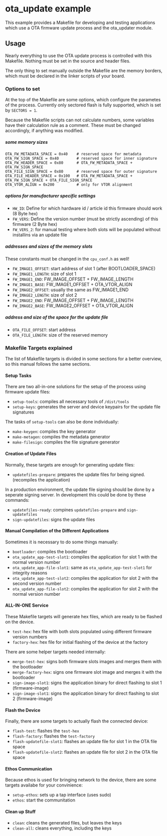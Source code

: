# ota_update example

This example provides a Makefile for developing and testing applications which
use a OTA firmware update process and the ota_updater module.

## Usage
Nearly everything to use the OTA update process is controlled with this
Makefile. Nothing must be set in the source and header files.

The only thing to set manually outside the Makefile are the memory borders,
which must be declared in the linker scripts of your board.


### Options to set
At the top of the Makefile are some options, which configure the parametes of the process.
Currently only sectored flash is fully supported, which is set by `SECTORS = 1`.

Because the Makefile scripts can not calculate numbers, some variables have
their calculation rule as a comment. These must be changed accordingly, if
anything was modified.

##### some memory sizes
```
OTA_FW_METADATA_SPACE = 0x40    # reserved space for metadata
OTA_FW_SIGN_SPACE = 0x40        # reserved space for inner signature
OTA_FW_HEADER_SPACE = 0x80      # OTA_FW_METADATA_SPACE + OTA_FW_SIGN_SPACE
OTA_FILE_SIGN_SPACE = 0x80      # reserved space for outer signature
OTA_FILE_HEADER_SPACE = 0x100   # OTA_FW_METADATA_SPACE + OTA_FW_SIGN_SPACE + OTA_FILE_SIGN_SPACE
OTA_VTOR_ALIGN = 0x200          # only for VTOR alignment
```

##### options for manufacturer specific settings
- `HW_ID`: Define for which hardware id / article id this firmware should work (8 Byte hex)
- `FW_VERS`: Define the version number (must be strictly ascending) of this firmware (2 Byte hex)
- `FW_VERS_2`: for manual testing where both slots will be populated without installins via an update file

##### addresses and sizes of the memory slots
These constants must be changed in the `cpu_conf.h` as well!
- `FW_IMAGE1_OFFSET`: start address of slot 1 (after BOOTLOADER_SPACE)
- `FW_IMAGE1_LENGTH`: size of slot 1
- `FW_IMAGE1_END`: FW_IMAGE_OFFSET + FW_IMAGE_LENGTH
- `FW_IMAGE1_BASE`: FW_IMAGE1_OFFSET + OTA_VTOR_ALIGN
- `FW_IMAGE2_OFFSET`: usually the same as FW_IMAGE1_END
- `FW_IMAGE2_LENGTH`: size of slot 2
- `FW_IMAGE2_END`: FW_IMAGE_OFFSET + FW_IMAGE_LENGTH
- `FW_IMAGE2_BASE`: FW_IMAGE2_OFFSET + OTA_VTOR_ALIGN

##### address and size of the space for the update file
- `OTA_FILE_OFFSET`: start address
- `OTA_FILE_LENGTH`: size of the reserved memory



### Makefile Targets explained
The list of Makefile targets is divided in some sections for a better overview,
so this manual follows the same sections.

#### Setup Tasks
There are two all-in-one solutions for the setup of the process using firmware
update files:
- `setup-tools`: compiles all necessary tools of `/dist/tools`
- `setup-keys`: generates the server and device keypairs for the update file signatures

The tasks of `setup-tools` can also be done individually:
- `make-keygen`: compiles the key generator
- `make-metagen`: compiles the metadata generator
- `make-filesign`: compiles the file signature generator

#### Creation of Update Files
Normally, these targets are enough for generating update files:
- `updatefiles-prepare`: prepares the update files for being signed. (recompiles the application)

In a production environment, the update file signing should be done by a
seperate signing server. In development this could be done by these commands:
- `updatefiles-ready`: compines `updatefiles-prepare` and `sign-updatefiles`
- `sign-updatefiles`: signs the update files

#### Manual Compilation of the Different Applications
Sometimes it is necessary to do some things manually:
- `bootloader`: compiles the bootloader
- `ota_update_app-test-slot1`: compiles the application for slot 1 with the normal version number
- `ota_update_app-file-slot1`: same as `ota_update_app-test-slot1` for integrity reasons
- `ota_update_app-test-slot2`: compiles the application for slot 2 with the second version number
- `ota_update_app-file-slot2`: compiles the application for slot 2 with the normal version number

#### ALL-IN-ONE Service
These Makefile targets will generate hex files, which are ready to be flashed on
the device.
- `test-hex`: hex file with both slots populated using different firmware version numbers
- `factory-hex`: hex file for initial flashing of the device at the factory

There are some helper targets needed internally:
- `merge-test-hex`: signs both firmware slots images and merges them with the bootloader
- `merge-factory-hex`: signs one firmware slot image and merges it with the bootloader
- `sign-image-slot1`: signs the application binary for direct flashing to slot 1 (firmware-image)
- `sign-image-slot1`: signs the application binary for direct flashing to slot 2 (firmware-image)

#### Flash the Device
Finally, there are some targets to actually flash the connected device:
- `flash-test`: flashes the `test-hex`
- `flash-factory`: flashes the `test-factory`
- `flash-updatefile-slot1`: flashes an update file for slot 1 in the OTA file space
- `flash-updatefile-slot2`: flashes an update file for slot 2 in the OTA file space

#### Ethos Communication
Because ethos is used for bringing network to the device, there are some targets
availabe for your convinience:
- `setup-ethos`: sets up a tap interface (uses sudo)
- `ethos`: start the communitation

#### Clean up Stuff
- `clean`: cleans the generated files, but leaves the keys
- `clean-all`: cleans everything, including the keys
